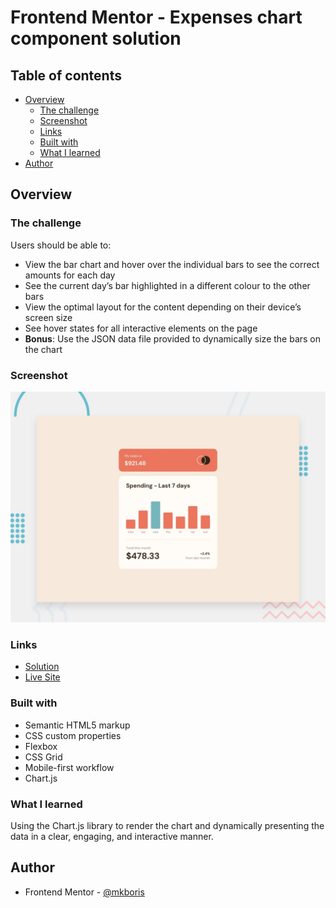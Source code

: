 # Frontend Mentor - Expenses chart component solution

## Table of contents

- [Overview](#overview)
  - [The challenge](#the-challenge)
  - [Screenshot](#screenshot)
  - [Links](#links)
  - [Built with](#built-with)
  - [What I learned](#what-i-learned)
- [Author](#author)

## Overview

### The challenge

Users should be able to:

- View the bar chart and hover over the individual bars to see the correct amounts for each day
- See the current day’s bar highlighted in a different colour to the other bars
- View the optimal layout for the content depending on their device’s screen size
- See hover states for all interactive elements on the page
- **Bonus**: Use the JSON data file provided to dynamically size the bars on the chart

### Screenshot

![](./design/desktop-preview.jpg)

### Links

- [Solution](https://github.com/mkboris/Expenses-chart-component)
- [Live Site](https://expenses-chart-component-silk.vercel.app/)

### Built with

- Semantic HTML5 markup
- CSS custom properties
- Flexbox
- CSS Grid
- Mobile-first workflow
- Chart.js

### What I learned

Using the Chart.js library to render the chart and dynamically presenting the data in a clear, engaging, and interactive manner.

## Author

- Frontend Mentor - [@mkboris](https://www.frontendmentor.io/profile/mkboris)
